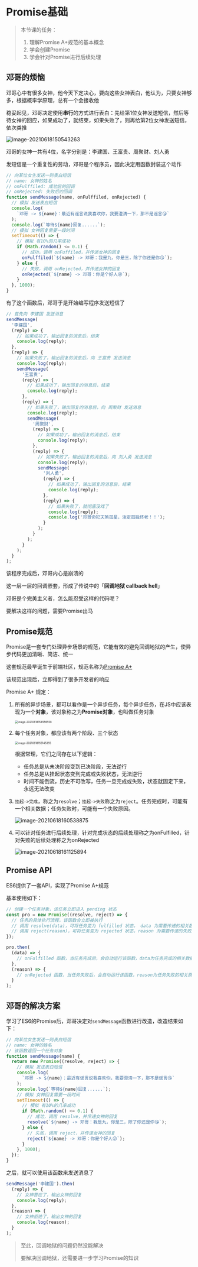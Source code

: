 # Promise基础

> 本节课的任务：
>
> 1. 理解Promise A+规范的基本概念
> 2. 学会创建Promise
> 3. 学会针对Promise进行后续处理

## 邓哥的烦恼

邓哥心中有很多女神，他今天下定决心，要向这些女神表白，他认为，只要女神够多，根据概率学原理，总有一个会接收他

稳妥起见，邓哥决定使用**串行**的方式进行表白：先给第1位女神发送短信，然后等待女神的回应，如果成功了，就结束，如果失败了，则再给第2位女神发送短信，依次类推

![image-20210618150543263](http://mdrs.yuanjin.tech/img/20210618150543.png)

邓哥的女神一共有4位，名字分别是：李建国、王富贵、周聚财、刘人勇

发短信是一个重复性的劳动，邓哥是个程序员，因此决定用函数封装这个动作

```js
// 向某位女生发送一则表白短信
// name: 女神的姓名
// onFulffiled: 成功后的回调
// onRejected: 失败后的回调
function sendMessage(name, onFulffiled, onRejected) {
  // 模拟 发送表白短信
  console.log(
    `邓哥 -> ${name}：最近有谣言说我喜欢你，我要澄清一下，那不是谣言😘`
  );
  console.log(`等待${name}回复......`);
  // 模拟 女神回复需要一段时间
  setTimeout(() => {
    // 模拟 有10%的几率成功
    if (Math.random() <= 0.1) {
      // 成功，调用 onFuffiled，并传递女神的回复
      onFulffiled(`${name} -> 邓哥：我是九，你是三，除了你还是你😘`);
    } else {
      // 失败，调用 onRejected，并传递女神的回复
      onRejected(`${name} -> 邓哥：你是个好人😜`);
    }
  }, 1000);
}
```

有了这个函数后，邓哥于是开始编写程序发送短信了

```js
// 首先向 李建国 发送消息
sendMessage(
  '李建国',
  (reply) => {
    // 如果成功了，输出回复的消息后，结束
    console.log(reply);
  },
  (reply) => {
    // 如果失败了，输出回复的消息后，向 王富贵 发送消息
    console.log(reply);
    sendMessage(
      '王富贵',
      (reply) => {
        // 如果成功了，输出回复的消息后，结束
        console.log(reply);
      },
      (reply) => {
        // 如果失败了，输出回复的消息后，向 周聚财 发送消息
        console.log(reply);
        sendMessage(
          '周聚财',
          (reply) => {
            // 如果成功了，输出回复的消息后，结束
            console.log(reply);
          },
          (reply) => {
            // 如果失败了，输出回复的消息后，向 刘人勇 发送消息
            console.log(reply);
            sendMessage(
              '刘人勇',
              (reply) => {
                // 如果成功了，输出回复的消息后，结束
                console.log(reply);
              },
              (reply) => {
                // 如果失败了，就彻底没戏了
                console.log(reply);
                console.log('邓哥命犯天煞孤星，注定孤独终老！！');
              }
            );
          }
        );
      }
    );
  }
);
```

该程序完成后，邓哥内心是崩溃的

这一层一层的回调嵌套，形成了传说中的「**回调地狱 callback hell**」

邓哥是个完美主义者，怎么能忍受这样的代码呢？

要解决这样的问题，需要Promise出马

## Promise规范

Promise是一套专门处理异步场景的规范，它能有效的避免回调地狱的产生，使异步代码更加清晰、简洁、统一

这套规范最早诞生于前端社区，规范名称为[Promise A+](https://promisesaplus.com/)

该规范出现后，立即得到了很多开发者的响应

Promise A+ 规定：

1. 所有的异步场景，都可以看作是一个异步任务，每个异步任务，在JS中应该表现为一个**对象**，该对象称之为**Promise对象**，也叫做任务对象

   <img src="http://mdrs.yuanjin.tech/img/20210618154556.png" alt="image-20210618154556558" style="zoom:50%;" />

2. 每个任务对象，都应该有两个阶段、三个状态

   <img src="http://mdrs.yuanjin.tech/img/20210618155145.png" alt="image-20210618155145355" style="zoom:50%;" />

   根据常理，它们之间存在以下逻辑：

   - 任务总是从未决阶段变到已决阶段，无法逆行
   - 任务总是从挂起状态变到完成或失败状态，无法逆行
   - 时间不能倒流，历史不可改写，任务一旦完成或失败，状态就固定下来，永远无法改变

3. `挂起->完成`，称之为`resolve`；`挂起->失败`称之为`reject`。任务完成时，可能有一个相关数据；任务失败时，可能有一个失败原因。

   ![image-20210618160538875](http://mdrs.yuanjin.tech/img/20210618160538.png)

4. 可以针对任务进行后续处理，针对完成状态的后续处理称之为onFulfilled，针对失败的后续处理称之为onRejected

   ![image-20210618161125894](http://mdrs.yuanjin.tech/img/20210618161125.png)

## Promise API

ES6提供了一套API，实现了Promise A+规范

基本使用如下：

```js
// 创建一个任务对象，该任务立即进入 pending 状态
const pro = new Promise((resolve, reject) => {
  // 任务的具体执行流程，该函数会立即被执行
  // 调用 resolve(data)，可将任务变为 fulfilled 状态， data 为需要传递的相关数据
  // 调用 reject(reason)，可将任务变为 rejected 状态，reason 为需要传递的失败原因
});

pro.then(
  (data) => {
    // onFulfilled 函数，当任务完成后，会自动运行该函数，data为任务完成的相关数据
  },
  (reason) => {
    // onRejected 函数，当任务失败后，会自动运行该函数，reason为任务失败的相关原因
  }
);
```

## 邓哥的解决方案

学习了ES6的Promise后，邓哥决定对`sendMessage`函数进行改造，改造结果如下：

```js
// 向某位女生发送一则表白短信
// name: 女神的姓名
// 该函数返回一个任务对象
function sendMessage(name) {
  return new Promise((resolve, reject) => {
    // 模拟 发送表白短信
    console.log(
      `邓哥 -> ${name}：最近有谣言说我喜欢你，我要澄清一下，那不是谣言😘`
    );
    console.log(`等待${name}回复......`);
    // 模拟 女神回复需要一段时间
    setTimeout(() => {
      // 模拟 有10%的几率成功
      if (Math.random() <= 0.1) {
        // 成功，调用 resolve，并传递女神的回复
        resolve(`${name} -> 邓哥：我是九，你是三，除了你还是你😘`);
      } else {
        // 失败，调用 reject，并传递女神的回复
        reject(`${name} -> 邓哥：你是个好人😜`);
      }
    }, 1000);
  });
}
```

之后，就可以使用该函数来发送消息了

```js
sendMessage('李建国').then(
  (reply) => {
    // 女神答应了，输出女神的回复
    console.log(reply);
  },
  (reason) => {
    // 女神拒绝了，输出女神的回复
    console.log(reason);
  }
);
```

> 至此，回调地狱的问题仍然没能解决
>
> 要解决回调地狱，还需要进一步学习Promise的知识